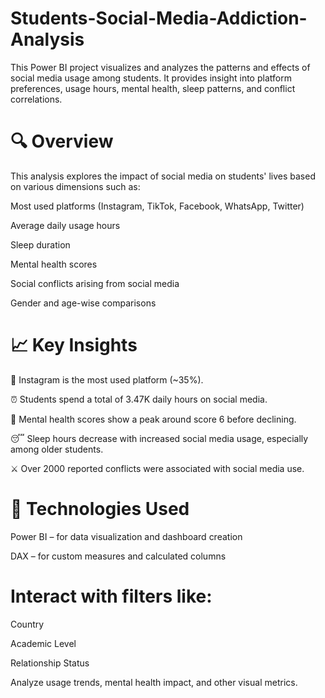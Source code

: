 # Students-Social-Media-Addiction-Analysis

This Power BI project visualizes and analyzes the patterns and effects of social media usage among students. It provides insight into platform preferences, usage hours, mental health, sleep patterns, and conflict correlations.

# 🔍 Overview
This analysis explores the impact of social media on students' lives based on various dimensions such as:

Most used platforms (Instagram, TikTok, Facebook, WhatsApp, Twitter)

Average daily usage hours

Sleep duration

Mental health scores

Social conflicts arising from social media

Gender and age-wise comparisons

# 📈 Key Insights
📱 Instagram is the most used platform (~35%).

⏰ Students spend a total of 3.47K daily hours on social media.

🧠 Mental health scores show a peak around score 6 before declining.

😴 Sleep hours decrease with increased social media usage, especially among older students.

⚔️ Over 2000 reported conflicts were associated with social media use.

# 🧠 Technologies Used
Power BI – for data visualization and dashboard creation

DAX – for custom measures and calculated columns

# Interact with filters like:

Country

Academic Level

Relationship Status

Analyze usage trends, mental health impact, and other visual metrics.

